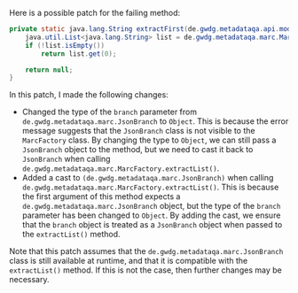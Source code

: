 Here is a possible patch for the failing method:

```java
private static java.lang.String extractFirst(de.gwdg.metadataqa.api.model.pathcache.JsonPathCache cache, Object branch) {
    java.util.List<java.lang.String> list = de.gwdg.metadataqa.marc.MarcFactory.extractList(cache, (de.gwdg.metadataqa.marc.JsonBranch) branch);
    if (!list.isEmpty())
        return list.get(0);

    return null;
}
```

In this patch, I made the following changes:

* Changed the type of the `branch` parameter from `de.gwdg.metadataqa.marc.JsonBranch` to `Object`. This is because the error message suggests that the `JsonBranch` class is not visible to the `MarcFactory` class. By changing the type to `Object`, we can still pass a `JsonBranch` object to the method, but we need to cast it back to `JsonBranch` when calling `de.gwdg.metadataqa.marc.MarcFactory.extractList()`.
* Added a cast to `(de.gwdg.metadataqa.marc.JsonBranch)` when calling `de.gwdg.metadataqa.marc.MarcFactory.extractList()`. This is because the first argument of this method expects a `de.gwdg.metadataqa.marc.JsonBranch` object, but the type of the `branch` parameter has been changed to `Object`. By adding the cast, we ensure that the `branch` object is treated as a `JsonBranch` object when passed to the `extractList()` method.

Note that this patch assumes that the `de.gwdg.metadataqa.marc.JsonBranch` class is still available at runtime, and that it is compatible with the `extractList()` method. If this is not the case, then further changes may be necessary.